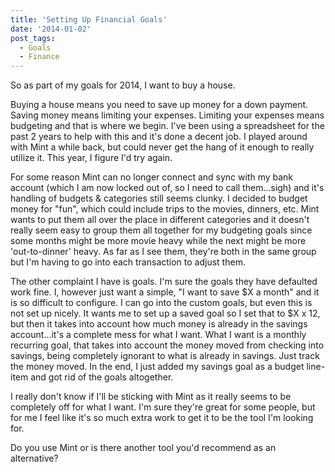 ```yaml
---
title: 'Setting Up Financial Goals'
date: '2014-01-02'
post_tags:
  - Goals
  - Finance
---
```


So as part of my goals for 2014, I want to buy a house.
<!-- excerpt -->

Buying a house means you need to save up money for a down payment. Saving money means limiting your expenses. Limiting your expenses means budgeting and that is where we begin. I've been using a spreadsheet for the past 2 years to help with this and it's done a decent job. I played around with Mint a while back, but could never get the hang of it enough to really utilize it. This year, I figure I'd try again.

For some reason Mint can no longer connect and sync with my bank account (which I am now locked out of, so I need to call them…sigh) and it's handling of budgets & categories still seems clunky. I decided to budget money for "fun", which could include trips to the movies, dinners, etc. Mint wants to put them all over the place in different categories and it doesn't really seem easy to group them all together for my budgeting goals since some months might be more movie heavy while the next might be more 'out-to-dinner' heavy. As far as I see them, they're both in the same group but I'm having to go into each transaction to adjust them.

The other complaint I have is goals. I'm sure the goals they have defaulted work fine. I, however just want a simple, "I want to save $X a month" and it is so difficult to configure. I can go into the custom goals, but even this is not set up nicely. It wants me to set up a saved goal so I set that to $X x 12, but then it takes into account how much money is already in the savings account…it's a complete mess for what I want. What I want is a monthly recurring goal, that takes into account the money moved from checking into savings, being completely ignorant to what is already in savings. Just track the money moved. In the end, I just added my savings goal as a budget line-item and got rid of the goals altogether.

I really don't know if I'll be sticking with Mint as it really seems to be completely off for what I want. I'm sure they're great for some people, but for me I feel like it's so much extra work to get it to be the tool I'm looking for.

Do you use Mint or is there another tool you'd recommend as an alternative?
